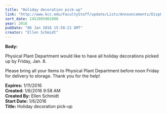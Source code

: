 ```yaml
---
title: "Holiday decoration pick-up"
link: "http://www.kcc.edu/FacultyStaff/update/Lists/Announcements/DispForm.aspx?ID=2124"
sort_date: 1452095901000
year: 2016
pubDate: "06 Jan 2016 15:58:21 GMT"
creator: "Ellen Schmidt"
---
```


<div><b>Body:</b> <div class="ExternalClass7691618E60104D689F563D1DA897880D"><p>​Physical Plant Department would like to have all holiday decorations picked up by Friday, Jan. 8.  </p>
<p>Please bring all your Items to Physical Plant Department before noon Friday for delivery to storage. Thank you for the help!  <br /></p></div></div>
<div><b>Expires:</b> 1/11/2016</div>
<div><b>Created:</b> 1/6/2016 9:58 AM</div>
<div><b>Created By:</b> Ellen Schmidt</div>
<div><b>Start Date:</b> 1/6/2016</div>
<div><b>Title:</b> Holiday decoration pick-up</div>
